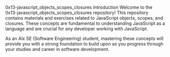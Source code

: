 0x13-javascript_objects_scopes_closures
Introduction
Welcome to the 0x13-javascript_objects_scopes_closures repository! This repository contains materials and exercises related to JavaScript objects, scopes, and closures. These concepts are fundamental to understanding JavaScript as a language and are crucial for any developer working with JavaScript.

As an Alx SE (Software Engineering) student, mastering these concepts will provide you with a strong foundation to build upon as you progress through your studies and career in software development.



